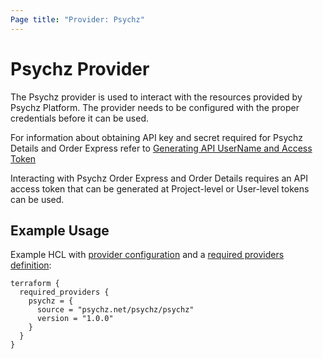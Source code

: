 ```yaml
---
Page title: "Provider: Psychz"
---
```


# Psychz Provider

The Psychz provider is used to interact with the resources provided by Psychz Platform. The provider needs to be configured with the proper credentials before
it can be used.

For information about obtaining API key and secret required for Psychz Details and Order Express refer to
[Generating API UserName and Access Token](https://www.psychz.net/dashboard/client/web/account/api)

Interacting with Psychz Order Express and Order Details requires an API access token that can be generated at Project-level or User-level tokens can be used.

## Example Usage

Example HCL with [provider configuration](https://www.terraform.io/docs/configuration/providers.html)
and a [required providers definition](https://www.terraform.io/language/settings#specifying-a-required-terraform-version):

```hcl
terraform {
  required_providers {
    psychz = {
      source = "psychz.net/psychz/psychz"
      version = "1.0.0"
    }
  }
}
